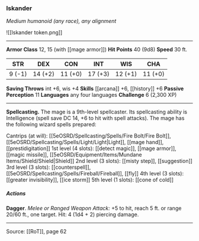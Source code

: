 ### Iskander
_Medium humanoid (any race), any alignment_

![[Iskander token.png]]


---

**Armor Class** 12, 15 (with [[mage armor]])
**Hit Points** 40 (9d8)
**Speed** 30 ft.

| STR     | DEX     | CON     | INT     | WIS     | CHA     |
|---------|---------|---------|---------|---------|---------|
| 9 (-1) | 14 (+2) | 11 (+0) | 17 (+3) | 12 (+1) | 11 (+0) |

**Saving Throws** int +6, wis +4
**Skills** [[arcana]] +6, [[history]] +6
**Passive Perception** 11
**Languages** any four languages
**Challenge** 6 (2,300 XP)

---

**Spellcasting.** The mage is a 9th-level spellcaster. Its spellcasting ability is Intelligence (spell save DC 14, +6 to hit with spell attacks). The mage has the following wizard spells prepared:

Cantrips (at will): [[5eOSRD/Spellcasting/Spells/Fire Bolt/Fire Bolt]], [[5eOSRD/Spellcasting/Spells/Light/Light|Light]], [[mage hand]], [[prestidigitation]]
1st level (4 slots): [[detect magic]], [[mage armor]], [[magic missile]], [[5eOSRD/Equipment/Items/Mundane Items/Shield/Shield|Shield]]
2nd level (3 slots): [[misty step]], [[suggestion]]
3rd level (3 slots): [[counterspell]], [[5eOSRD/Spellcasting/Spells/Fireball/Fireball]], [[fly]]
4th level (3 slots): [[greater invisibility]], [[ice storm]]
5th level (1 slots): [[cone of cold]]

##### Actions
**Dagger**. _Melee or Ranged Weapon Attack:_ +5 to hit, reach 5 ft. or range 20/60 ft., one target. Hit: 4 (1d4 + 2) piercing damage.


---

Source: [[RoT]], page 62